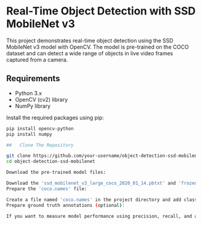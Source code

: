 # Real-Time Object Detection with SSD MobileNet v3

This project demonstrates real-time object detection using the SSD MobileNet v3 model with OpenCV. The model is pre-trained on the COCO dataset and can detect a wide range of objects in live video frames captured from a camera.

## Requirements

- Python 3.x
- OpenCV (cv2) library
- NumPy library

Install the required packages using pip:

```bash
pip install opencv-python
pip install numpy

##   Clone The Repository

git clone https://github.com/your-username/object-detection-ssd-mobilenet.git
cd object-detection-ssd-mobilenet

Download the pre-trained model files:

Download the 'ssd_mobilenet_v3_large_coco_2020_01_14.pbtxt' and 'frozen_inference_graph.pb' files and place them in the project directory.
Prepare the 'coco.names' file:

Create a file named 'coco.names' in the project directory and add class labels from the COCO dataset, each label on a new line.
Prepare ground truth annotations (optional):

If you want to measure model performance using precision, recall, and average precision metrics, create an 'annotations.txt' file containing ground truth annotations in the format [class_id, x, y, width, height]. One annotation per line.

